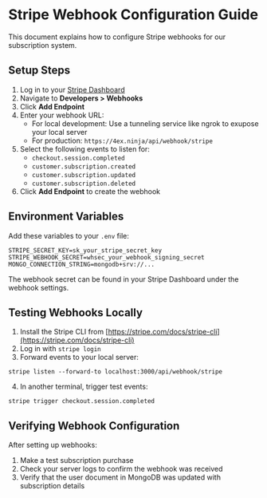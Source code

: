 # Stripe Webhook Configuration Guide

This document explains how to configure Stripe webhooks for our subscription system.

## Setup Steps

1. Log in to your [Stripe Dashboard](https://dashboard.stripe.com/)
2. Navigate to **Developers > Webhooks**
3. Click **Add Endpoint**
4. Enter your webhook URL:
   - For local development: Use a tunneling service like ngrok to exupose your local server
   - For production: `https://4ex.ninja/api/webhook/stripe`
5. Select the following events to listen for:
   - `checkout.session.completed`
   - `customer.subscription.created`
   - `customer.subscription.updated`
   - `customer.subscription.deleted`
6. Click **Add Endpoint** to create the webhook

## Environment Variables

Add these variables to your `.env` file:

```
STRIPE_SECRET_KEY=sk_your_stripe_secret_key
STRIPE_WEBHOOK_SECRET=whsec_your_webhook_signing_secret
MONGO_CONNECTION_STRING=mongodb+srv://...
```

The webhook secret can be found in your Stripe Dashboard under the webhook settings.

## Testing Webhooks Locally

1. Install the Stripe CLI from [https://stripe.com/docs/stripe-cli](https://stripe.com/docs/stripe-cli)
2. Log in with `stripe login`
3. Forward events to your local server:

```
stripe listen --forward-to localhost:3000/api/webhook/stripe
```

4. In another terminal, trigger test events:

```
stripe trigger checkout.session.completed
```

## Verifying Webhook Configuration

After setting up webhooks:

1. Make a test subscription purchase
2. Check your server logs to confirm the webhook was received
3. Verify that the user document in MongoDB was updated with subscription details
